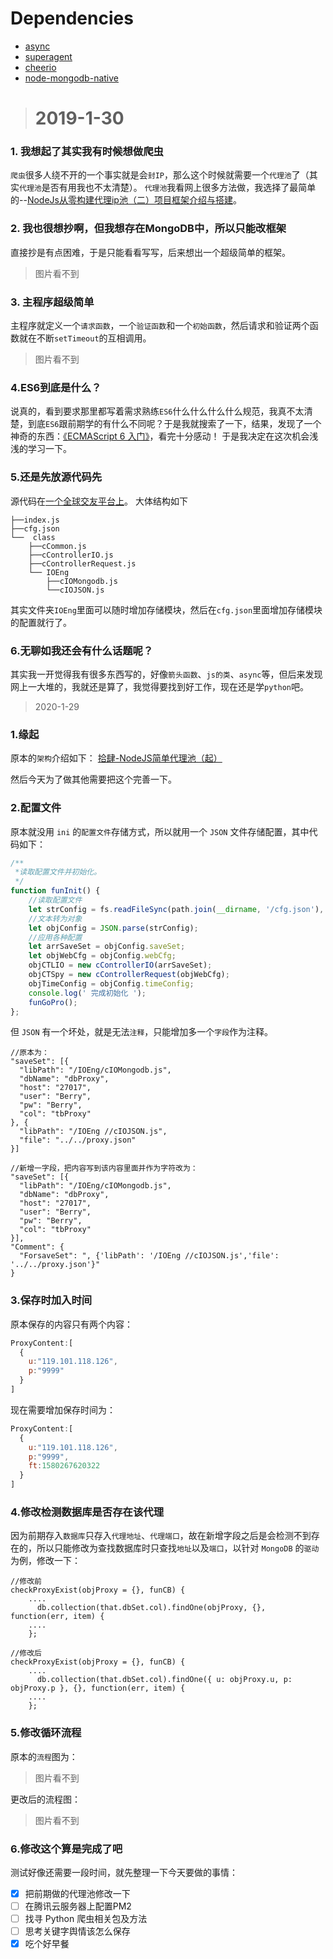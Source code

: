 # Dependencies
- [async](https://github.com/caolan/async)
- [superagent](https://github.com/visionmedia/superagent)
- [cheerio](https://github.com/cheeriojs/cheerio)
- [node-mongodb-native](https://github.com/mongodb/node-mongodb-native)

> # 2019-1-30

### 1. 我想起了其实我有时候想做爬虫
`爬虫`很多人绕不开的一个事实就是会`封IP`，那么这个时候就需要一个`代理池`了（其实`代理池`是否有用我也不太清楚）。
`代理池`我看网上很多方法做，我选择了最简单的--[NodeJs从零构建代理ip池（二）项目框架介绍与搭建](https://www.jianshu.com/p/a8922e1551ae)。

### 2. 我也很想抄啊，但我想存在MongoDB中，所以只能改框架
直接抄是有点困难，于是只能看看写写，后来想出一个超级简单的框架。
> 图片看不到

### 3. 主程序超级简单
主程序就定义一个`请求函数`，一个`验证函数`和一个`初始函数`，然后请求和验证两个函数就在不断`setTimeout`的互相调用。
> 图片看不到

### 4.ES6到底是什么？
说真的，看到要求那里都写着需求熟练`ES6`什么什么什么什么规范，我真不太清楚，到底`ES6`跟前期学的有什么不同呢？于是我就搜索了一下，结果，发现了一个神奇的东西：[《ECMAScript 6 入门》](http://es6.ruanyifeng.com/#README)，看完十分感动！
于是我决定在这次机会浅浅的学习一下。

### 5.还是先放源代码先
源代码在[一个全球交友平台上](https://github.com/BerryBC/proxy_pool)。
大体结构如下
```
├──index.js
├──cfg.json
└──  class
    ├──cCommon.js
    ├──cControllerIO.js
    ├──cControllerRequest.js
    └── IOEng
        ├──cIOMongodb.js
        └──cIOJSON.js
```
其实文件夹`IOEng`里面可以随时增加存储模块，然后在`cfg.json`里面增加存储模块的配置就行了。

### 6.无聊如我还会有什么话题呢？
其实我一开觉得我有很多东西写的，好像`箭头函数`、`js的类`、`async`等，但后来发现网上一大堆的，我就还是算了，我觉得要找到好工作，现在还是学`python`吧。


> 2020-1-29

### 1.缘起
原本的`架构`介绍如下：
[拾肆-NodeJS简单代理池（起）](https://blog.csdn.net/BerryBC/article/details/86700357)

然后今天为了做其他需要把这个完善一下。

### 2.配置文件
原本就没用 `ini` 的`配置文件`存储方式，所以就用一个 `JSON` 文件存储配置，其中代码如下：
```js
/**
 *读取配置文件并初始化。
 */
function funInit() {
    //读取配置文件
    let strConfig = fs.readFileSync(path.join(__dirname, '/cfg.json'), { encoding: "utf-8" });
    //文本转为对象
    let objConfig = JSON.parse(strConfig);
    //应用各种配置
    let arrSaveSet = objConfig.saveSet;
    let objWebCfg = objConfig.webCfg;
    objCTLIO = new cControllerIO(arrSaveSet);
    objCTSpy = new cControllerRequest(objWebCfg);
    objTimeConfig = objConfig.timeConfig;
    console.log(' 完成初始化 ');
    funGoPro();
};
```
但 `JSON` 有一个坏处，就是无法`注释`，只能增加多一个`字段`作为注释。

```
//原本为：
"saveSet": [{
  "libPath": "/IOEng/cIOMongodb.js",
  "dbName": "dbProxy",
  "host": "27017",
  "user": "Berry",
  "pw": "Berry",
  "col": "tbProxy"
}, {
  "libPath": "/IOEng //cIOJSON.js",
  "file": "../../proxy.json"
}]

//新增一字段，把内容写到该内容里面并作为字符改为：
"saveSet": [{
  "libPath": "/IOEng/cIOMongodb.js",
  "dbName": "dbProxy",
  "host": "27017",
  "user": "Berry",
  "pw": "Berry",
  "col": "tbProxy"
}],
"Comment": {
  "ForsaveSet": ", {'libPath': '/IOEng //cIOJSON.js','file': '../../proxy.json'}"
}
```

### 3.保存时加入时间
原本保存的内容只有两个内容：
```js
ProxyContent:[
  {
    u:"119.101.118.126",
    p:"9999"
  }
]
```
现在需要增加保存时间为：
```js
ProxyContent:[
  {
    u:"119.101.118.126",
    p:"9999",
    ft:1580267620322
  }
]
```

### 4.修改检测数据库是否存在该代理
因为前期存入`数据库`只存入`代理地址`、`代理端口`，故在新增字段之后是会检测不到存在的，所以只能修改为查找数据库时只查找`地址`以及`端口`，以针对 `MongoDB` 的`驱动`为例，修改一下：
```
//修改前
checkProxyExist(objProxy = {}, funCB) {
    ....
      db.collection(that.dbSet.col).findOne(objProxy, {}, function(err, item) {
    ....
    };

//修改后
checkProxyExist(objProxy = {}, funCB) {
    ....
      db.collection(that.dbSet.col).findOne({ u: objProxy.u, p: objProxy.p }, {}, function(err, item) {
    ....
    };
```

### 5.修改循环流程
原本的`流程`图为：
> 图片看不到

更改后的流程图：
> 图片看不到

### 6.修改这个算是完成了吧
测试好像还需要一段时间，就先整理一下今天要做的事情：

- [x] 把前期做的代理池修改一下
- [ ] 在腾讯云服务器上配置PM2
- [ ] 找寻 Python 爬虫相关包及方法
- [ ] 思考关键字舆情该怎么保存
- [x] 吃个好早餐
